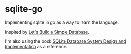 # sqlite-go
Implementing sqlite in go as a way to learn the language.

Inspired by [Let's Build a Simple Database](https://cstack.github.io/db_tutorial/).

I'm also using the book [SQLite Database System Design and Implementation](https://play.google.com/store/books/details/Sibsankar_Haldar_SQLite_Database_System_Design_and?id=yWzwCwAAQBAJ&hl=en_US) as a reference.